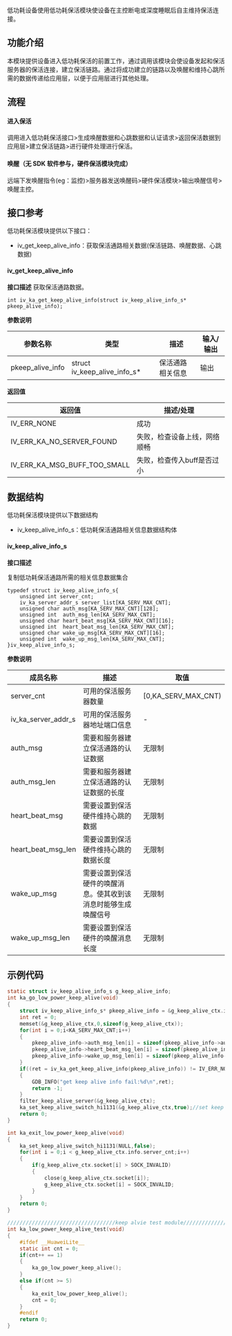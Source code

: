 
低功耗设备使用低功耗保活模块使设备在主控断电或深度睡眠后自主维持保活连接。

## 功能介绍

本模块提供设备进入低功耗保活的前置工作，通过调用该模块会使设备发起和保活服务器的保活连接，建立保活链路。通过将成功建立的链路以及唤醒和维持心跳所需的数据传递给应用层，以便于应用层进行其他处理。

## 流程

#### 进入保活
调用进入低功耗保活接口>生成唤醒数据和心跳数据和认证请求>返回保活数据到应用层>建立保活链路>进行硬件处理进行保活。

#### 唤醒（无 SDK 软件参与，硬件保活模块完成）

远端下发唤醒指令(eg：监控)>服务器发送唤醒码>硬件保活模块>输出唤醒信号>唤醒主控。

## 接口参考

低功耗保活模块提供以下接口：
- iv_get_keep_alive_info：获取保活通路相关数据(保活链路、唤醒数据、心跳数据)

#### iv_get_keep_alive_info

**接口描述**
获取保活通路数据。

```
int iv_ka_get_keep_alive_info(struct iv_keep_alive_info_s* pkeep_alive_info);
```

**参数说明**

| 参数名称         | 类型                         | 描述             | 输入/输出 |
| ---------------- | ---------------------------- | ---------------- | --------- |
| pkeep_alive_info | struct iv_keep_alive_info_s* | 保活通路相关信息 | 输出      |

**返回值**

| 返回值                       | 描述/处理                    |
| ---------------------------- | ---------------------------- |
| IV_ERR_NONE                  | 成功                         |
| IV_ERR_KA_NO_SERVER_FOUND    | 失败，检查设备上线，网络顺畅 |
| IV_ERR_KA_MSG_BUFF_TOO_SMALL | 失败，检查传入buff是否过小   |

## 数据结构

低功耗保活模块提供以下数据结构
- iv_keep_alive_info_s：低功耗保活通路相关信息数据结构体

#### iv_keep_alive_info_s
**接口描述**

复制低功耗保活通路所需的相关信息数据集合
```
typedef struct iv_keep_alive_info_s{
    unsigned int server_cnt;
    iv_ka_server_addr_s server_list[KA_SERV_MAX_CNT];
    unsigned char auth_msg[KA_SERV_MAX_CNT][128];
    unsigned int  auth_msg_len[KA_SERV_MAX_CNT];
    unsigned char heart_beat_msg[KA_SERV_MAX_CNT][16];
    unsigned int  heart_beat_msg_len[KA_SERV_MAX_CNT];
    unsigned char wake_up_msg[KA_SERV_MAX_CNT][16];
    unsigned int  wake_up_msg_len[KA_SERV_MAX_CNT];
}iv_keep_alive_info_s;
```

**参数说明**

| 成员名称            | 描述                                                         | 取值                |
| ------------------- | ------------------------------------------------------------ | ------------------- |
| server_cnt          | 可用的保活服务器数量                                         | [0,KA_SERV_MAX_CNT) |
| iv_ka_server_addr_s | 可用的保活服务器地址端口信息                                 | -                 |
| auth_msg            | 需要和服务器建立保活通路的认证数据                           | 无限制              |
| auth_msg_len        | 需要和服务器建立保活通路的认证数据的长度                     | 无限制              |
| heart_beat_msg      | 需要设置到保活硬件维持心跳的数据                             | 无限制              |
| heart_beat_msg_len  | 需要设置到保活硬件维持心跳的数据长度                         | 无限制              |
| wake_up_msg         | 需要设置到保活硬件的唤醒消息。使其收到该消息时能够生成唤醒信号 | 无限制              |
| wake_up_msg_len     | 需要设置到保活硬件的唤醒消息长度                             | 无限制              |

## 示例代码

```c
static struct iv_keep_alive_info_s g_keep_alive_info;
int ka_go_low_power_keep_alive(void)
{
    struct iv_keep_alive_info_s* pkeep_alive_info = &g_keep_alive_ctx.info;
    int ret = 0;
    memset(&g_keep_alive_ctx,0,sizeof(g_keep_alive_ctx));
    for(int i = 0;i<KA_SERV_MAX_CNT;i++)
    {
        pkeep_alive_info->auth_msg_len[i] = sizeof(pkeep_alive_info->auth_msg[i]);
        pkeep_alive_info->heart_beat_msg_len[i] = sizeof(pkeep_alive_info->heart_beat_msg[i]);
        pkeep_alive_info->wake_up_msg_len[i] = sizeof(pkeep_alive_info->wake_up_msg[i]);
    }
    if((ret = iv_ka_get_keep_alive_info(pkeep_alive_info)) != IV_ERR_NONE)
    {
        GDB_INFO("get keep alive info fail:%d\n",ret);
        return -1;
    }
    filter_keep_alive_server(&g_keep_alive_ctx);
    ka_set_keep_alive_switch_hi1131(&g_keep_alive_ctx,true);//set keep alive data and set wifi modeule suspend
    return 0;
}

int ka_exit_low_power_keep_alive(void)
{
    ka_set_keep_alive_switch_hi1131(NULL,false);
    for(int i = 0;i < g_keep_alive_ctx.info.server_cnt;i++)
    {
        if(g_keep_alive_ctx.socket[i] > SOCK_INVALID)
        {
            close(g_keep_alive_ctx.socket[i]);
            g_keep_alive_ctx.socket[i] = SOCK_INVALID;
        }
    }
    return 0;
}

///////////////////////////////////keep alvie test module/////////////////////////////////////////////////////
int ka_low_power_keep_alive_test(void)
{
    #ifdef __HuaweiLite__
    static int cnt = 0;
    if(cnt++ == 1)
    {
        ka_go_low_power_keep_alive();
    }
    else if(cnt >= 5)
    {
        ka_exit_low_power_keep_alive();
        cnt = 0;
    }
    #endif
    return 0;
}

```
